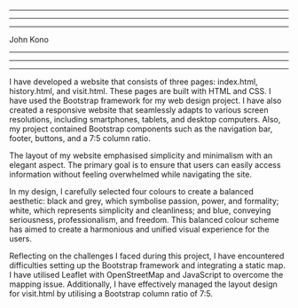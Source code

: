 ****************************************************************************
****************************************************************************
****************************************************************************

John Kono

****************************************************************************
****************************************************************************
****************************************************************************

I have developed a website that consists of three pages: index.html, history.html, and visit.html. These pages are built with HTML and CSS. I have used the Bootstrap framework for my web design project. I have also created a responsive website that seamlessly adapts to various screen resolutions, including smartphones, tablets, and desktop computers. Also, my project contained Bootstrap components such as the navigation bar, footer, buttons, and a 7:5 column ratio. 

The layout of my website emphasised simplicity and minimalism with an elegant aspect. The primary goal is to ensure that users can easily access information without feeling overwhelmed while navigating the site.

In my design, I carefully selected four colours to create a balanced aesthetic: black and grey, which symbolise passion, power, and formality; white, which represents simplicity and cleanliness; and blue, conveying seriousness, professionalism, and freedom. This balanced colour scheme has aimed to create a harmonious and unified visual experience for the users.

Reflecting on the challenges I faced during this project, I have encountered difficulties setting up the Bootstrap framework and integrating a static map. I have utilised Leaflet with OpenStreetMap and JavaScript to overcome the mapping issue. Additionally, I have effectively managed the layout design for visit.html by utilising a Bootstrap column ratio of 7:5.

